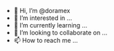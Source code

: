 - 👋 Hi, I’m @doramex
- 👀 I’m interested in ...
- 🌱 I’m currently learning ...
- 💞️ I’m looking to collaborate on ...
- 📫 How to reach me ...

<!---
doramex/doramex is a ✨ special ✨ repository because its `README.md` (this file) appears on your GitHub profile.
You can click the Preview link to take a look at your changes.
--->
